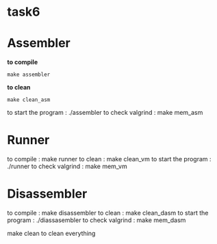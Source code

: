 # task6
# Assembler
**to compile** 
```
make assembler
```
**to clean** 
```
make clean_asm
```
to start the program : ./assembler
to check valgrind : make mem_asm
# Runner
to compile : make runner
to clean : make clean_vm
to start the program : ./runner
to check valgrind : make mem_vm
# Disassembler
to compile : make disassembler
to clean : make clean_dasm
to start the program : ./diassasembler
to check valgrind : make mem_dasm

make clean to clean everything
